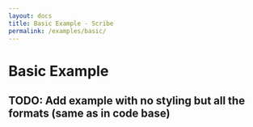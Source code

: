 ```yaml
---
layout: docs
title: Basic Example - Scribe
permalink: /examples/basic/
---
```


# Basic Example

## TODO: Add example with no styling but all the formats (same as in code base)
